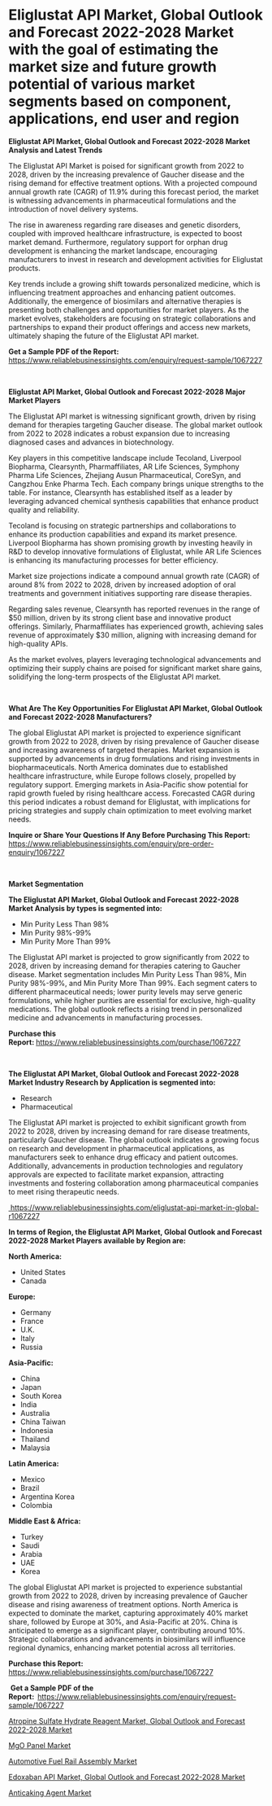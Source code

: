 <p><h1>Eliglustat API Market, Global Outlook and Forecast 2022-2028 Market with the goal of estimating the market size and future growth potential of various market segments based on component, applications, end user and region</h1></p><p><strong>Eliglustat API Market, Global Outlook and Forecast 2022-2028 Market Analysis and Latest Trends</strong></p>
<p><p>The Eliglustat API Market is poised for significant growth from 2022 to 2028, driven by the increasing prevalence of Gaucher disease and the rising demand for effective treatment options. With a projected compound annual growth rate (CAGR) of 11.9% during this forecast period, the market is witnessing advancements in pharmaceutical formulations and the introduction of novel delivery systems. </p><p>The rise in awareness regarding rare diseases and genetic disorders, coupled with improved healthcare infrastructure, is expected to boost market demand. Furthermore, regulatory support for orphan drug development is enhancing the market landscape, encouraging manufacturers to invest in research and development activities for Eliglustat products. </p><p>Key trends include a growing shift towards personalized medicine, which is influencing treatment approaches and enhancing patient outcomes. Additionally, the emergence of biosimilars and alternative therapies is presenting both challenges and opportunities for market players. As the market evolves, stakeholders are focusing on strategic collaborations and partnerships to expand their product offerings and access new markets, ultimately shaping the future of the Eliglustat API market.</p></p>
<p><strong>Get a Sample PDF of the Report:&nbsp;</strong> <a href="https://www.reliablebusinessinsights.com/enquiry/request-sample/1067227">https://www.reliablebusinessinsights.com/enquiry/request-sample/1067227</a></p>
<p>&nbsp;</p>
<p><strong>Eliglustat API Market, Global Outlook and Forecast 2022-2028 Major Market Players</strong></p>
<p><p>The Eliglustat API market is witnessing significant growth, driven by rising demand for therapies targeting Gaucher disease. The global market outlook from 2022 to 2028 indicates a robust expansion due to increasing diagnosed cases and advances in biotechnology.</p><p>Key players in this competitive landscape include Tecoland, Liverpool Biopharma, Clearsynth, Pharmaffiliates, AR Life Sciences, Symphony Pharma Life Sciences, Zhejiang Ausun Pharmaceutical, CoreSyn, and Cangzhou Enke Pharma Tech. Each company brings unique strengths to the table. For instance, Clearsynth has established itself as a leader by leveraging advanced chemical synthesis capabilities that enhance product quality and reliability.</p><p>Tecoland is focusing on strategic partnerships and collaborations to enhance its production capabilities and expand its market presence. Liverpool Biopharma has shown promising growth by investing heavily in R&D to develop innovative formulations of Eliglustat, while AR Life Sciences is enhancing its manufacturing processes for better efficiency. </p><p>Market size projections indicate a compound annual growth rate (CAGR) of around 8% from 2022 to 2028, driven by increased adoption of oral treatments and government initiatives supporting rare disease therapies. </p><p>Regarding sales revenue, Clearsynth has reported revenues in the range of $50 million, driven by its strong client base and innovative product offerings. Similarly, Pharmaffiliates has experienced growth, achieving sales revenue of approximately $30 million, aligning with increasing demand for high-quality APIs.</p><p>As the market evolves, players leveraging technological advancements and optimizing their supply chains are poised for significant market share gains, solidifying the long-term prospects of the Eliglustat API market.</p></p>
<p>&nbsp;</p>
<p><strong>What Are The Key Opportunities For Eliglustat API Market, Global Outlook and Forecast 2022-2028 Manufacturers?</strong></p>
<p><p>The global Eliglustat API market is projected to experience significant growth from 2022 to 2028, driven by rising prevalence of Gaucher disease and increasing awareness of targeted therapies. Market expansion is supported by advancements in drug formulations and rising investments in biopharmaceuticals. North America dominates due to established healthcare infrastructure, while Europe follows closely, propelled by regulatory support. Emerging markets in Asia-Pacific show potential for rapid growth fueled by rising healthcare access. Forecasted CAGR during this period indicates a robust demand for Eliglustat, with implications for pricing strategies and supply chain optimization to meet evolving market needs.</p></p>
<p><strong>Inquire or Share Your Questions If Any Before Purchasing This Report:</strong> <a href="https://www.reliablebusinessinsights.com/enquiry/pre-order-enquiry/1067227">https://www.reliablebusinessinsights.com/enquiry/pre-order-enquiry/1067227</a></p>
<p>&nbsp;</p>
<p><strong>Market Segmentation</strong></p>
<p><strong>The Eliglustat API Market, Global Outlook and Forecast 2022-2028 Market Analysis by types is segmented into:</strong></p>
<p><ul><li>Min Purity Less Than 98%</li><li>Min Purity 98%-99%</li><li>Min Purity More Than 99%</li></ul></p>
<p><p>The Eliglustat API market is projected to grow significantly from 2022 to 2028, driven by increasing demand for therapies catering to Gaucher disease. Market segmentation includes Min Purity Less Than 98%, Min Purity 98%-99%, and Min Purity More Than 99%. Each segment caters to different pharmaceutical needs; lower purity levels may serve generic formulations, while higher purities are essential for exclusive, high-quality medications. The global outlook reflects a rising trend in personalized medicine and advancements in manufacturing processes.</p></p>
<p><strong>Purchase this Report:&nbsp;</strong><a href="https://www.reliablebusinessinsights.com/purchase/1067227">https://www.reliablebusinessinsights.com/purchase/1067227</a></p>
<p>&nbsp;</p>
<p><strong>The Eliglustat API Market, Global Outlook and Forecast 2022-2028 Market Industry Research by Application is segmented into:</strong></p>
<p><ul><li>Research</li><li>Pharmaceutical</li></ul></p>
<p><p>The Eliglustat API market is projected to exhibit significant growth from 2022 to 2028, driven by increasing demand for rare disease treatments, particularly Gaucher disease. The global outlook indicates a growing focus on research and development in pharmaceutical applications, as manufacturers seek to enhance drug efficacy and patient outcomes. Additionally, advancements in production technologies and regulatory approvals are expected to facilitate market expansion, attracting investments and fostering collaboration among pharmaceutical companies to meet rising therapeutic needs.</p></p>
<p><a href="https://www.reliablebusinessinsights.com/eliglustat-api-market-in-global-r1067227">&nbsp;https://www.reliablebusinessinsights.com/eliglustat-api-market-in-global-r1067227</a></p>
<p><strong>In terms of Region, the Eliglustat API Market, Global Outlook and Forecast 2022-2028 Market Players available by Region are:</strong></p>
<p>
    <p> <strong> North America: </strong>
        <ul>
            <li>United States</li>
            <li>Canada</li>
        </ul>
        </p> 
    <p> <strong> Europe: </strong>
        <ul>
            <li>Germany</li>
            <li>France</li>
            <li>U.K.</li>
            <li>Italy</li>
            <li>Russia</li>
        </ul>
        </p> 
    <p> <strong> Asia-Pacific: </strong>
        <ul>
            <li>China</li>
            <li>Japan</li>
            <li>South Korea</li>
            <li>India</li>
            <li>Australia</li>
            <li>China Taiwan</li>
            <li>Indonesia</li>
            <li>Thailand</li>
            <li>Malaysia</li>
        </ul>
        </p> 
    <p> <strong> Latin America: </strong>
        <ul>
            <li>Mexico</li>
            <li>Brazil</li>
            <li>Argentina Korea</li>
            <li>Colombia</li>
        </ul>
        </p> 
    <p> <strong> Middle East & Africa: </strong>
        <ul>
            <li>Turkey</li>
            <li>Saudi</li>
            <li>Arabia</li>
            <li>UAE</li>
            <li>Korea</li>
        </ul>
    </p>
    </p>
<p><p>The global Eliglustat API market is projected to experience substantial growth from 2022 to 2028, driven by increasing prevalence of Gaucher disease and rising awareness of treatment options. North America is expected to dominate the market, capturing approximately 40% market share, followed by Europe at 30%, and Asia-Pacific at 20%. China is anticipated to emerge as a significant player, contributing around 10%. Strategic collaborations and advancements in biosimilars will influence regional dynamics, enhancing market potential across all territories.</p></p>
<p><strong>Purchase this Report: </strong><a href="https://www.reliablebusinessinsights.com/purchase/1067227">https://www.reliablebusinessinsights.com/purchase/1067227</a></p>
<p>&nbsp;<strong>Get a Sample PDF of the Report:&nbsp;&nbsp;</strong><a href="https://www.reliablebusinessinsights.com/enquiry/request-sample/1067227">https://www.reliablebusinessinsights.com/enquiry/request-sample/1067227</a></p>
<p><strong></strong></p>
<p><p><a href="https://github.com/AngelaWalsh696/Market-Research-Report-List-1/blob/main/atropine-sulfate-hydrate-reagent-market-global-outlook-and-forecast-2022-2028-market.md">Atropine Sulfate Hydrate Reagent Market, Global Outlook and Forecast 2022-2028 Market</a></p><p><a href="https://issuu.com/reportprime-2/docs/mgo-panel-market-size-2030.pptx_573b797f9b7b77">MgO Panel Market</a></p><p><a href="https://www.linkedin.com/pulse/global-automotive-fuel-rail-assembly-market-size-trends-t1yqc?trackingId=1UMifaVUSKy32YSa5jlw9Q%3D%3D">Automotive Fuel Rail Assembly Market</a></p><p><a href="https://github.com/GRUBBSCHARLES/Market-Research-Report-List-1/blob/main/edoxaban-api-market-global-outlook-and-forecast-2022-2028-market.md">Edoxaban API Market, Global Outlook and Forecast 2022-2028 Market</a></p><p><a href="https://issuu.com/reportprime-2/docs/anticaking-agent-market-size-2030.p_a6d8bc6c64bf39">Anticaking Agent Market</a></p></p>